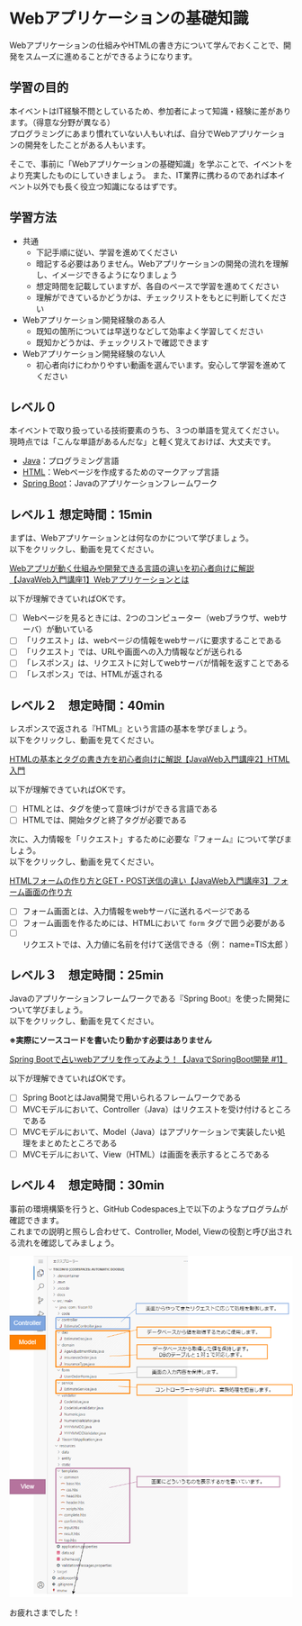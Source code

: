 # Webアプリケーションの基礎知識

Webアプリケーションの仕組みやHTMLの書き方について学んでおくことで、開発をスムーズに進めることができるようになります。

## 学習の目的

本イベントはIT経験不問としているため、参加者によって知識・経験に差があります。（得意な分野が異なる）  
プログラミングにあまり慣れていない人もいれば、自分でWebアプリケーションの開発をしたことがある人もいます。  

そこで、事前に「Webアプリケーションの基礎知識」を学ぶことで、イベントをより充実したものにしていきましょう。 
また、IT業界に携わるのであれば本イベント以外でも長く役立つ知識になるはずです。

## 学習方法

- 共通
   - 下記手順に従い、学習を進めてください
   - 暗記する必要はありません。Webアプリケーションの開発の流れを理解し、イメージできるようになりましょう
   - 想定時間を記載していますが、各自のペースで学習を進めてください
   - 理解ができているかどうかは、チェックリストをもとに判断してください
- Webアプリケーション開発経験のある人
   - 既知の箇所については早送りなどして効率よく学習してください
   - 既知かどうかは、チェックリストで確認できます
- Webアプリケーション開発経験のない人
   - 初心者向けにわかりやすい動画を選んでいます。安心して学習を進めてください

## レベル０

本イベントで取り扱っている技術要素のうち、３つの単語を覚えてください。  
現時点では「こんな単語があるんだな」と軽く覚えておけば、大丈夫です。

- [Java](https://www.java.com/ja/download/help/whatis_java.html)：プログラミング言語
- [HTML](http://www.htmq.com/htmlkihon/001.shtml)：Webページを作成するためのマークアップ言語
- [Spring Boot](https://spring.io/projects/spring-boot)：Javaのアプリケーションフレームワーク

## レベル１ 想定時間：15min

まずは、Webアプリケーションとは何なのかについて学びましょう。  
以下をクリックし、動画を見てください。

[Webアプリが動く仕組みや開発できる言語の違いを初心者向けに解説【JavaWeb入門講座1】Webアプリケーションとは](https://www.youtube.com/watch?v=IcTHcOYsrwo)

以下が理解できていればOKです。

- [ ] Webページを見るときには、2つのコンピューター（webブラウザ、webサーバ）が動いている
- [ ] 「リクエスト」は、webページの情報をwebサーバに要求することである
- [ ] 「リクエスト」では、URLや画面への入力情報などが送られる
- [ ] 「レスポンス」は、リクエストに対してwebサーバが情報を返すことである
- [ ] 「レスポンス」では、HTMLが返される

## レベル２　想定時間：40min

レスポンスで返される『HTML』という言語の基本を学びましょう。  
以下をクリックし、動画を見てください。

[HTMLの基本とタグの書き方を初心者向けに解説【JavaWeb入門講座2】HTML入門](https://www.youtube.com/watch?v=U9Pe6ftnHtY)

以下が理解できていればOKです。

- [ ] HTMLとは、タグを使って意味づけができる言語である
- [ ] HTMLでは、開始タグと終了タグが必要である

次に、入力情報を「リクエスト」するために必要な『フォーム』について学びましょう。  
以下をクリックし、動画を見てください。

[HTMLフォームの作り方とGET・POST送信の違い【JavaWeb入門講座3】フォーム画面の作り方](https://www.youtube.com/watch?v=qTISEtmruVs)

- [ ] フォーム画面とは、入力情報をwebサーバに送れるページである
- [ ] フォーム画面を作るためには、HTMLにおいて `form` タグで囲う必要がある
- [ ] リクエストでは、入力値に名前を付けて送信できる（例： name=TIS太郎 ）

## レベル３　想定時間：25min

Javaのアプリケーションフレームワークである『Spring Boot』を使った開発について学びましょう。  
以下をクリックし、動画を見てください。  

__※実際にソースコードを書いたり動かす必要はありません__

[Spring Bootで占いwebアプリを作ってみよう！【JavaでSpringBoot開発 #1】](https://www.youtube.com/watch?v=8UERVg5c_HM)

以下が理解できていればOKです。

- [ ] Spring BootとはJava開発で用いられるフレームワークである
- [ ] MVCモデルにおいて、Controller（Java）はリクエストを受け付けるところである
- [ ] MVCモデルにおいて、Model（Java）はアプリケーションで実装したい処理をまとめたところである
- [ ] MVCモデルにおいて、View（HTML）は画面を表示するところである

## レベル４　想定時間：30min

事前の環境構築を行うと、GitHub Codespaces上で以下のようなプログラムが確認できます。  
これまでの説明と照らし合わせて、Controller, Model, Viewの役割と呼び出される流れを確認してみましょう。

![プロジェクト構成](../image/tiscon_sourcecode.png)

お疲れさまでした！
